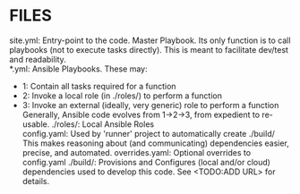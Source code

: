 
# FILES
site.yml:
  Entry-point to the code.
  Master Playbook.
  Its only function is to call playbooks (not to execute tasks directly).
  This is meant to facilitate dev/test and readability.  
*.yml:
  Ansible Playbooks.
  These may:
  - 1: Contain all tasks required for a function
  - 2: Invoke a local role (in ./roles/) to perform a function
  - 3: Invoke an external (ideally, very generic) role to perform a function
  Generally, Ansible code evolves from 1->2->3, from expedient to re-usable.
./roles/:
  Local Ansible Roles  
config.yaml:
  Used by 'runner' project to automatically create ./build/
  This makes reasoning about (and communicating) dependencies easier, precise,
  and automated.
overrides.yaml:
  Optional overrides to config.yaml
./build/:
  Provisions and Configures (local and/or cloud) dependencies used to
  develop this code.
  See <TODO:ADD URL> for details.
